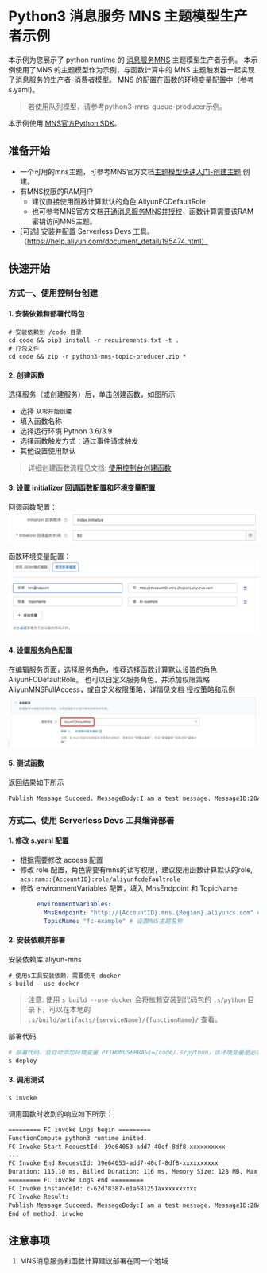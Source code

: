 # Python3 消息服务 MNS 主题模型生产者示例

本示例为您展示了 python runtime 的 [消息服务MNS](https://help.aliyun.com/document_detail/27414.html) 主题模型生产者示例。
本示例使用了MNS 的主题模型作为示例，与函数计算中的 MNS 主题触发器一起实现了消息服务的生产者-消费者模型。
MNS 的配置在函数的环境变量配置中（参考s.yaml)。

> 若使用队列模型，请参考python3-mns-queue-producer示例。

本示例使用 [MNS官方Python SDK](https://help.aliyun.com/document_detail/32294.html)。

## 准备开始
- 一个可用的mns主题，可参考MNS官方文档[主题模型快速入门-创建主题](https://help.aliyun.com/document_detail/34424.html) 创建。
- 有MNS权限的RAM用户
  - 建议直接使用函数计算默认的角色 AliyunFCDefaultRole
  - 也可参考MNS官方文档[开通消息服务MNS并授权](https://help.aliyun.com/document_detail/27423.html)，函数计算需要该RAM密钥访问MNS主题。
- [可选] 安装并配置 Serverless Devs 工具。（https://help.aliyun.com/document_detail/195474.html）

## 快速开始

### 方式一、使用控制台创建

#### 1. 安装依赖和部署代码包

```shell
# 安装依赖到 /code 目录
cd code && pip3 install -r requirements.txt -t .
# 打包文件
cd code && zip -r python3-mns-topic-producer.zip *
```

#### 2. 创建函数
选择服务（或创建服务）后，单击创建函数，如图所示
- 选择 `从零开始创建`
- 填入函数名称
- 选择运行环境 Python 3.6/3.9
- 选择函数触发方式：通过事件请求触发
- 其他设置使用默认

> 详细创建函数流程见文档: [使用控制台创建函数](https://help.aliyun.com/document_detail/51783.html)

#### 3. 设置 initializer 回调函数配置和环境变量配置

回调函数配置：
![img_2.png](assets/20220719164834.jpg)

函数环境变量配置：
![img_2.png](assets/20220719164825.jpg)

#### 4. 设置服务角色配置
在编辑服务页面，选择服务角色，推荐选择函数计算默认设置的角色 AliyunFCDefaultRole。
也可以自定义服务角色，并添加权限策略AliyunMNSFullAccess，或自定义权限策略，详情见文档 [授权策略和示例](https://help.aliyun.com/document_detail/27447.html)
![img_3.png](assets/20220719171807.jpg)

#### 5. 测试函数

返回结果如下所示
```bash
Publish Message Succeed. MessageBody:I am a test message. MessageID:20A37C322A6B4E2D486664xxxxxxxxxx
```

### 方式二、使用 Serverless Devs 工具编译部署

#### 1. 修改 s.yaml 配置
- 根据需要修改 access 配置
- 修改 role 配置，角色需要有mns的读写权限，建议使用函数计算默认的role, `acs:ram::{AccountID}:role/aliyunfcdefaultrole`
- 修改 environmentVariables 配置，填入 MnsEndpoint 和 TopicName

```yaml
        environmentVariables:
          MnsEndpoint: "http://{AccountID}.mns.{Region}.aliyuncs.com" # 设置MNS访问地址
          TopicName: "fc-example" # 设置MNS主题名称
```

#### 2. 安装依赖并部署

安装依赖库 aliyun-mns

```shell
# 使用s工具安装依赖，需要使用 docker
s build --use-docker
```

> 注意: 使用 `s build --use-docker` 会将依赖安装到代码包的 `.s/python` 目录下，可以在本地的 `.s/build/artifacts/{serviceName}/{functionName}/` 查看。

部署代码

```bash
# 部署代码，会自动添加环境变量 PYTHONUSERBASE=/code/.s/python，该环境变量是必须的
s deploy
```

#### 3. 调用测试

```shell
s invoke
```

调用函数时收到的响应如下所示：

```bash
========= FC invoke Logs begin =========
FunctionCompute python3 runtime inited.
FC Invoke Start RequestId: 39e64053-add7-40cf-8df8-xxxxxxxxxx
...
FC Invoke End RequestId: 39e64053-add7-40cf-8df8-xxxxxxxxxx
Duration: 115.10 ms, Billed Duration: 116 ms, Memory Size: 128 MB, Max Memory Used: 37.27 MB
========= FC invoke Logs end =========
FC Invoke instanceId: c-62d78387-e1a681251axxxxxxxxxx
FC Invoke Result:
Publish Message Succeed. MessageBody:I am a test message. MessageID:20A37C322A6B4E2D5C3564xxxxxxxxxx
End of method: invoke
```

## 注意事项
1. MNS消息服务和函数计算建议部署在同一个地域
